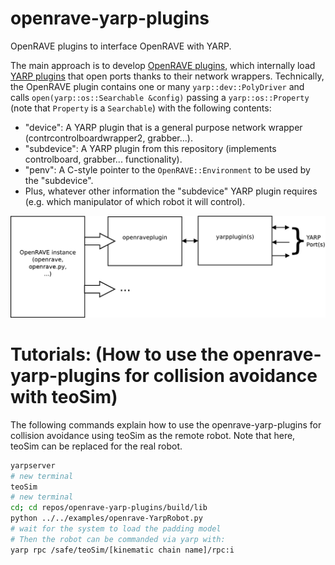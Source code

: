 # openrave-yarp-plugins
OpenRAVE plugins to interface OpenRAVE with YARP.

The main approach is to develop [OpenRAVE plugins](https://github.com/roboticslab-uc3m/openrave-yarp-plugins/tree/develop/openraveplugins), which internally load [YARP plugins](https://github.com/roboticslab-uc3m/openrave-yarp-plugins/tree/develop/yarpplugins) that open ports thanks to their network wrappers. Technically, the OpenRAVE plugin contains one or many `yarp::dev::PolyDriver` and calls  `open(yarp::os::Searchable &config)` passing a `yarp::os::Property` (note that `Property` is a `Searchable`) with the following contents:
- "device": A YARP plugin that is a general purpose network wrapper  (contrcontrolboardwrapper2, grabber...).
- "subdevice": A YARP plugin from this repository (implements controlboard, grabber... functionality).
- "penv": A C-style pointer to the `OpenRAVE::Environment` to be used by the "subdevice".
- Plus, whatever other information the "subdevice" YARP plugin requires (e.g. which manipulator of which robot it will control).

![Block Diagram](doc/readme/Diagram.png)

# Tutorials: (How to use the openrave-yarp-plugins for collision avoidance with teoSim)
The following commands explain how to use the openrave-yarp-plugins for collision avoidance using teoSim as the remote robot. Note that here, teoSim can be replaced for the real robot.

```bash
yarpserver
# new terminal 
teoSim
# new terminal
cd; cd repos/openrave-yarp-plugins/build/lib
python ../../examples/openrave-YarpRobot.py
# wait for the system to load the padding model
# Then the robot can be commanded via yarp with:
yarp rpc /safe/teoSim/[kinematic chain name]/rpc:i
```
